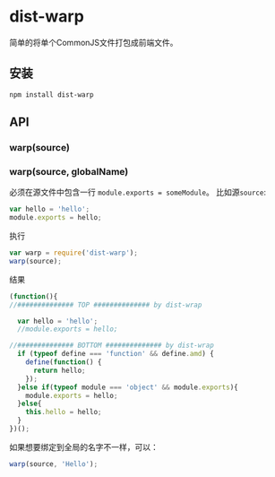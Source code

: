 # dist-warp
简单的将单个CommonJS文件打包成前端文件。
## 安装

`npm install dist-warp`

## API
### warp(source)
### warp(source, globalName)
必须在源文件中包含一行 `module.exports = someModule`。
比如源`source`:
```js
var hello = 'hello';
module.exports = hello;
```
执行
```js
var warp = require('dist-warp');
warp(source);
```
结果
```js
(function(){
//############## TOP ############## by dist-wrap

  var hello = 'hello';
  //module.exports = hello;

//############## BOTTOM ############## by dist-wrap
  if (typeof define === 'function' && define.amd) {
    define(function() {
      return hello;
    });
  }else if(typeof module === 'object' && module.exports){
    module.exports = hello;
  }else{
    this.hello = hello;
  }
})();
```
如果想要绑定到全局的名字不一样，可以：
```js
warp(source, 'Hello');
```